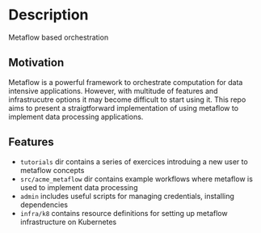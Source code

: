 # Description

Metaflow based orchestration

## Motivation

Metaflow is a powerful framework to orchestrate computation for data intensive applications. However, with multitude of features and infrastrucutre options it may become difficult to start using it.
This repo aims to present a straigtforward implementation of using metaflow to implement data processing applications.

## Features

- `tutorials` dir contains a series of exercices introduing a new user to metaflow concepts
- `src/acme_metaflow` dir contains example workflows where metaflow is used to implement data processing
- `admin` includes useful scripts for managing credentials, installing dependencies
- `infra/k8` contains resource definitions for setting up metaflow infrastructure on Kubernetes